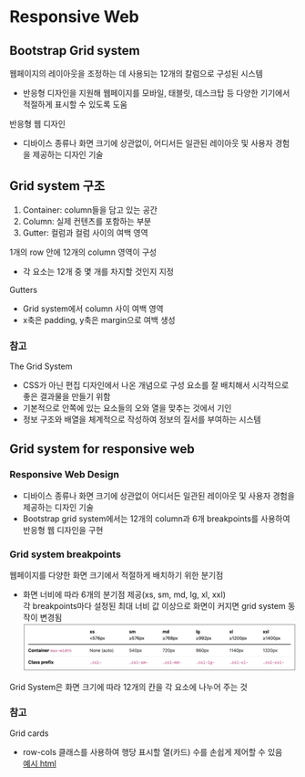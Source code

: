 # Responsive Web

## Bootstrap Grid system
웹페이지의 레이아웃을 조정하는 데 사용되는 12개의 칼럼으로 구성된 시스템
- 반응형 디자인을 지원해 웹페이지를 모바일, 태블릿, 데스크탑 등 다양한 기기에서 적절하게 표시할 수 있도록 도움

반응형 웹 디자인
- 디바이스 종류나 화면 크기에 상관없이, 어디서든 일관된 레이아웃 및 사용자 경험을 제공하는 디자인 기술

## Grid system 구조
1. Container: column들을 담고 있는 공간
2. Column: 실제 컨텐츠를 포함하는 부분
3. Gutter: 컬럼과 컬럼 사이의 여백 영역

1개의 row 안에 12개의 column 영역이 구성
- 각 요소는 12개 중 몇 개를 차지할 것인지 지정

Gutters
- Grid system에서 column 사이 여백 영역
- x축은 padding, y축은 margin으로 여백 생성

### 참고
The Grid System
- CSS가 아닌 편집 디자인에서 나온 개념으로 구성 요소를 잘 배치해서 시각적으로 좋은 결과물을 만들기 위함
- 기본적으로 안쪽에 있는 요소들의 오와 열을 맞추는 것에서 기인
- 정보 구조와 배열을 체계적으로 작성하여 정보의 질서를 부여하는 시스템

## Grid system for responsive web

### Responsive Web Design
- 디바이스 종류나 화면 크기에 상관없이 어디서든 일관된 레이아웃 및 사용자 경험을 제공하는 디자인 기술  
- Bootstrap grid system에서는 12개의 column과 6개 breakpoints를 사용하여 반응형 웹 디자인을 구현

### Grid system breakpoints
웹페이지를 다양한 화면 크기에서 적절하게 배치하기 위한 분기점
- 화면 너비에 따라 6개의 분기점 제공(xs, sm, md, lg, xl, xxl)  
각 breakpoints마다 설정된 최대 너비 값 이상으로 화면이 커지면 grid system 동작이 변경됨
![breakpoints](./img/breakpoints.png)

Grid System은 화면 크기에 따라 12개의 칸을 각 요소에 나누어 주는 것

### 참고
Grid cards
- row-cols 클래스를 사용하여 행당 표시할 열(카드) 수를 손쉽게 제어할 수 있음  
[예시 html](./practice/08-grid-system-for-responsive-web/02-grid-cards.html)